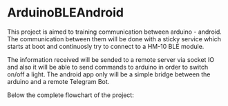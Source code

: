 # ArduinoBLEAndroid
This project is aimed to training communication between arduino - android. The communication between them will be done with a sticky service which starts at boot and continuosly try to connect to a HM-10 BLE module.

The information received will be sended to a remote server via socket IO and also it will be able to send commands to arduino in order to switch on/off a light. The android app only will be a simple bridge between the arduino and a remote Telegram Bot.

Below the complete flowchart of the project:






